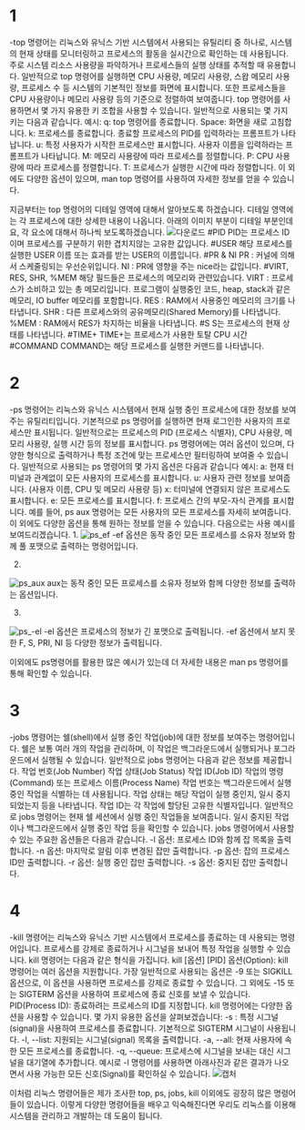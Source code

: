 # 1 
-top 명령어는 리눅스와 유닉스 기반 시스템에서 사용되는 유틸리티 중 하나로, 시스템의 현재 상태를 모니터링하고 프로세스의 활동을 실시간으로 확인하는 데 사용됩니다. 주로 시스템 리소스 사용량을 파악하거나 프로세스들의 실행 상태를 추적할 때 유용합니다. 일반적으로 top 명령어를 실행하면 CPU 사용량, 메모리 사용량, 스왑 메모리 사용량, 프로세스 수 등 시스템의 기본적인 정보를 화면에 표시합니다. 또한 프로세스들을 CPU 사용량이나 메모리 사용량 등의 기준으로 정렬하여 보여줍니다.
top 명령어를 사용하면서 몇 가지 유용한 키 조합을 사용할 수 있습니다. 일반적으로 사용되는 몇 가지 키는 다음과 같습니다.
예시:
q: top 명령어를 종료합니다.
Space: 화면을 새로 고침합니다.
k: 프로세스를 종료합니다. 종료할 프로세스의 PID를 입력하라는 프롬프트가 나타납니다.
u: 특정 사용자가 시작한 프로세스만 표시합니다. 사용자 이름을 입력하라는 프롬프트가 나타납니다.
M: 메모리 사용량에 따라 프로세스를 정렬합니다.
P: CPU 사용량에 따라 프로세스를 정렬합니다.
T: 프로세스가 실행한 시간에 따라 정렬합니다.
이 외에도 다양한 옵션이 있으며, man top 명령어를 사용하여 자세한 정보를 얻을 수 있습니다.

지금부터는 top 명령어의 디테일 영역에 대해서 알아보도록 하겠습니다. 디테일 영역에는 각 프로세스에 대한 상세한 내용이 나옵니다. 아래의 이미지 부분이 디테일 부분인데요, 각 요소에 대해서 하나씩 보도록하겠습니다.
![다운로드](https://github.com/20243069/-/assets/171208901/0c274478-3a68-4fab-80f2-2ac5fa72c4bd)
#PID
PID는 프로세스 ID이며 프로세스를 구분하기 위한 겹치지않는 고유한 값입니다.
#USER
해당 프로세스를 실행한 USER 이름 또는 효과를 받는 USER의 이름입니다.
#PR & NI
PR : 커널에 의해서 스케줄링되는 우선순위입니다.
NI : PR에 영향을 주는 nice라는 값입니다.
#VIRT, RES, SHR, %MEM
해당 필드들은 프로세스의 메모리와 관련있습니다.
VIRT : 프로세스가 소비하고 있는 총 메모리입니다. 프로그램이 실행중인 코드, heap, stack과 같은 메모리, IO buffer 메모리를 포함합니다.
RES : RAM에서 사용중인 메모리의 크기를 나타냅니다.
SHR : 다른 프로세스와의 공유메모리(Shared Memory)를 나타냅니다.
%MEM : RAM에서 RES가 차지하는 비율을 나타냅니다.
#S 
S는 프로세스의 현재 상태를 나타냅니다.
#TIME+ 
TIME+는 프로세스가 사용한 토탈 CPU 시간
#COMMAND
COMMAND는 해당 프로세스를 실행한 커맨드를 나타냅니다.

# 2
-ps 명령어는 리눅스와 유닉스 시스템에서 현재 실행 중인 프로세스에 대한 정보를 보여주는 유틸리티입니다.
기본적으로 ps 명령어를 실행하면 현재 로그인한 사용자의 프로세스만 표시됩니다. 일반적으로는 프로세스의 PID (프로세스 식별자), CPU 사용량, 메모리 사용량, 실행 시간 등의 정보를 표시합니다.
ps 명령어에는 여러 옵션이 있으며, 다양한 형식으로 출력하거나 특정 조건에 맞는 프로세스만 필터링하여 보여줄 수 있습니다. 일반적으로 사용되는 ps 명령어의 몇 가지 옵션은 다음과 같습니다
예시:
a: 현재 터미널과 관계없이 모든 사용자의 프로세스를 표시합니다.
u: 사용자 관련 정보를 보여줍니다. (사용자 이름, CPU 및 메모리 사용량 등)
x: 터미널에 연결되지 않은 프로세스도 표시합니다.
e: 모든 프로세스를 표시합니다.
f: 프로세스 간의 부모-자식 관계를 표시합니다.
예를 들어, ps aux 명령어는 모든 사용자의 모든 프로세스를 자세히 보여줍니다. 이 외에도 다양한 옵션을 통해 원하는 정보를 얻을 수 있습니다. 
다음으로는 사용 예시를 보여드리겠습니다.
1.
![ps_ef](https://github.com/20243069/-/assets/171208901/8a541a09-c60f-4b1d-a788-f83e8c2b0ca7)
-ef 옵션은 동작 중인 모든 프로세스를 소유자 정보와 함께 풀 포맷으로 출력하는 명령어입니다.

2.
![ps_aux](https://github.com/20243069/-/assets/171208901/629ebf13-3d3d-4ac6-b0ba-95f42dd894af)
aux는 동작 중인 모든 프로세스를 소유자 정보와 함께 다양한 정보를 출력하는 옵션입니다.

3.
![ps_-el](https://github.com/20243069/-/assets/171208901/82584f7f-2337-41b8-b100-91383eda4a64)
-el 옵션은 프로세스의 정보가 긴 포맷으로 출력됩니다. -ef 옵션에서 보지 못한 F, S, PRI, NI 등 다양한 정보가 출력됩니다.

이외에도 ps명령어를 활용한 많은 예시가 있는데 더 자세한 내용은 man ps 명령어를 통해 확인할 수 있습니다.

# 3
-jobs 명령어는 쉘(shell)에서 실행 중인 작업(job)에 대한 정보를 보여주는 명령어입니다. 쉘은 보통 여러 개의 작업을 관리하며, 이 작업은 백그라운드에서 실행되거나 포그라운드에서 실행될 수 있습니다.
일반적으로 jobs 명령어는 다음과 같은 정보를 제공합니다.
작업 번호(Job Number)
작업 상태(Job Status)
작업 ID(Job ID)
작업의 명령(Command) 또는 프로세스 이름(Process Name)
작업 번호는 백그라운드에서 실행 중인 작업을 식별하는 데 사용됩니다. 작업 상태는 해당 작업이 실행 중인지, 일시 중지되었는지 등을 나타냅니다. 작업 ID는 각 작업에 할당된 고유한 식별자입니다.
일반적으로 jobs 명령어는 현재 쉘 세션에서 실행 중인 작업들을 보여줍니다. 일시 중지된 작업이나 백그라운드에서 실행 중인 작업 등을 확인할 수 있습니다.
jobs 명령어에서 사용할 수 있는 주요한 옵션들은 다음과 같습니다.
-l 옵션: 프로세스 ID와 함께 잡 목록을 출력합니다.
-n 옵션: 마지막로 알림 이후 변경된 잡만 출력합니다.
-p 옵션: 잡의 프로세스 ID만 출력합니다.
-r 옵션: 실행 중인 잡만 출력합니다.
-s 옵션: 중지된 잡만 출력합니다.

# 4
-kill 명령어는 리눅스와 유닉스 기반 시스템에서 프로세스를 종료하는 데 사용되는 명령어입니다. 프로세스를 강제로 종료하거나 시그널을 보내어 특정 작업을 실행할 수 있습니다.
kill 명령어는 다음과 같은 형식을 가집니다.
kill [옵션] [PID]
옵션(Option): kill 명령어는 여러 옵션을 지원합니다. 가장 일반적으로 사용되는 옵션은 -9 또는 SIGKILL 옵션으로, 이 옵션을 사용하면 프로세스를 강제로 종료할 수 있습니다. 그 외에도 -15 또는 SIGTERM 옵션을 사용하여 프로세스에 종료 신호를 보낼 수 있습니다.
PID(Process ID): 종료하려는 프로세스의 ID를 지정합니다.
 kill 명령어에는 다양한 옵션을 사용할 수 있습니다. 몇 가지 유용한 옵션을 살펴보겠습니다:
-s <signal>: 특정 시그널(signal)을 사용하여 프로세스를 종료합니다. 기본적으로 SIGTERM 시그널이 사용됩니다.
-l, --list: 지원되는 시그널(signal) 목록을 출력합니다.
-a, --all: 현재 사용자에 속한 모든 프로세스를 종료합니다.
-q, --queue: 프로세스에 시그널을 보내는 대신 시그널을 대기열에 추가합니다.
예시로 -l 명령어를 사용하면 아래사진과 같은 결과가 나오면서 사용 가능한 모든 신호(Signal)를 확인하실 수 있습니다.
![캡처](https://github.com/20243069/-/assets/171208901/a4c4e823-f173-4f72-92d8-5b0ea25efbdc)

이처럼 리눅스 명령어들은 제가 조사한 top, ps, jobs, kill 이외에도 굉장히 많은 명령어들이 있습니다. 이렇게 다양한 명령어들을 배우고 익숙해진다면 우리도 리눅스를 이용해 시스템을 관리하고 개발하는 데 도움이 됩니다.




